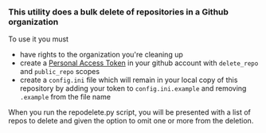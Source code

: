 ### This utility does a bulk delete of repositories in a Github organization

To use it you must 
 - have rights to the organization you're cleaning up  
 - create a [Personal Access Token](https://github.com/settings/tokens/new) in your github account with  `delete_repo` and `public_repo` scopes
 - create a `config.ini` file which will remain in your local copy of this repository by adding your token to `config.ini.example` and removing `.example` from the file name 

When you run the repodelete.py script, you will be presented with a list of repos to delete and given the option to omit one or more from the deletion.